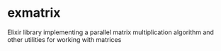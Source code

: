 # exmatrix
Elixir library implementing a parallel matrix multiplication algorithm and other utilities for working with matrices
